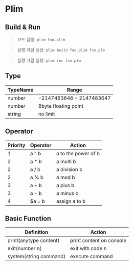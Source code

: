 # Plim

## Build & Run

> 코드 실행: `plim foo.plim`

> 실행 파일 생성: `plim build foo.plim foo.plm`

> 실행 파일 실행: `plim run foo.plm`

## Type
| TypeName | Range                    |
|----------|--------------------------|
| number   | -2147483648 ~ 2147483647 |
| number   | 8byte floating point     |
| string   | no limit                 |

## Operator

| Priority | Operator | Action              |
|----------|----------|---------------------|
| 1        | a ^ b    | a to the power of b |
| 2        | a * b    | a multi b           |
| 2        | a / b    | a division b        |
| 2        | a % b    | a mod b             |
| 3        | a + b    | a plus b            |
| 3        | a - b    | a minus b           |
| 4        | $a = b   | assign a to b       |

## Basic Function

| Definition                 | Action                    |
|----------------------------|---------------------------|
| print(anytype content)     | print content on console  |
| exit(number n)             | exit with code n          |
| system(string command)     | execute command           |

